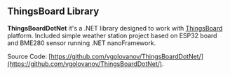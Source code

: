 ## ThingsBoard Library

**ThingsBoardDotNet** it's a .NET library designed to work with [ThingsBoard](https://thingsboard.io/) platform. Included simple weather station project based on ESP32 board and BME280 sensor running .NET nanoFramework.

Source Code: [https://github.com/vgolovanov/ThingsBoardDotNet/](https://github.com/vgolovanov/ThingsBoardDotNet/).
